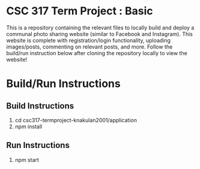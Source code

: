 # CSC 317 Term Project : Basic 

This is a repository containing the relevant files to locally build and deploy a communal photo sharing website (similar to Facebook and Instagram). This website is complete with registration/login functionality, uploading images/posts, commenting on relevant posts, and more. Follow the build/run instruction below after cloning the repository locally to view the website!

# Build/Run Instructions

## Build Instructions
1. cd csc317-termproject-knakulan2001/application
2. npm install

## Run Instructions
1. npm start
